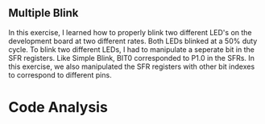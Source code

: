 ## Multiple Blink
In this exercise, I learned how to properly blink two different LED's on the development board at two different rates. Both LEDs blinked at a 50% duty cycle. To blink two different LEDs, I had to manipulate a seperate bit in the SFR registers. Like Simple Blink, BIT0 corresponded to P1.0 in the SFRs. In this exercise, we also manipulated the SFR registers with other bit indexes to correspond to different pins. 

# Code Analysis
